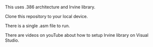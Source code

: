 This uses .386 architecture and Irvine library.

Clone this repository to your local device.

There is a single .asm file to run.

There are videos on youTube about how to setup Irvine library on Visual Studio.  
